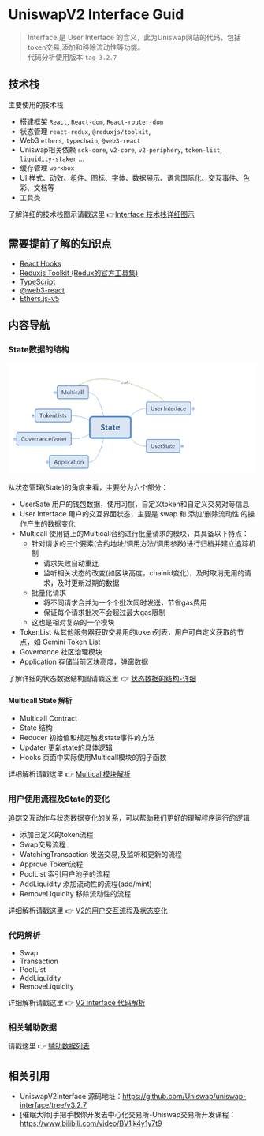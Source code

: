 # UniswapV2 Interface Guid

> Interface 是 User Interface 的含义，此为Uniswap网站的代码，包括token交易,添加和移除流动性等功能。<br>
> 代码分析使用版本 `tag 3.2.7`<br>

## 技术栈

主要使用的技术栈

- 搭建框架 `React`,  `React-dom`, `React-router-dom`
- 状态管理 `react-redux`, `@reduxjs/toolkit`, 
- Web3 `ethers`,  `typechain`, `@web3-react`
- Uniswap相关依赖 `sdk-core`, `v2-core`, `v2-periphery`, `token-list`, `liquidity-staker` ...
- 缓存管理 `workbox`
- UI 样式、动效、组件、图标、字体、数据展示、语言国际化、交互事件、色彩、文档等
- 工具类


了解详细的技术栈图示请戳这里 :point_right:[Interface 技术栈详细图示](./xmind/Stacks.png)

## 需要提前了解的知识点

- [React Hooks](https://zh-hans.reactjs.org/docs/hooks-intro.html)
- [Reduxjs Toolkit (Redux的官方工具集)](https://redux-toolkit.js.org/introduction/getting-started)
- [TypeScript](https://www.typescriptlang.org/docs/handbook/intro.html)
- [@web3-react](https://github.com/NoahZinsmeister/web3-react)
- [Ethers.js-v5](https://docs.ethers.io/v5/)

## 内容导航

### State数据的结构

![状态数据的结构-min](./xmind/State-min.png)

从状态管理(State)的角度来看，主要分为六个部分：

- UserSate 用户的钱包数据，使用习惯，自定义token和自定义交易对等信息
- User Interface 用户的交互界面状态，主要是 swap 和 添加/删除流动性 的操作产生的数据变化
- Multicall 使用链上的Multicall合约进行批量请求的模块，其具备以下特点：
    - 针对请求的三个要素(合约地址/调用方法/调用参数)进行归档并建立追踪机制
        - 请求失败自动重连
        - 监听相关状态的改变(如区块高度，chainid变化)，及时取消无用的请求，及时更新过期的数据
    - 批量化请求
        - 将不同请求合并为一个个批次同时发送，节省gas费用
        - 保证每个请求批次不会超过最大gas限制
    - 这也是相对复杂的一个模块
- TokenList 从其他服务器获取交易用的token列表，用户可自定义获取的节点，如 Gemini Token List
- Govemance 社区治理模块
- Application 存储当前区块高度，弹窗数据

了解详细的状态数据结构图请戳这里 :point_right: [状态数据的结构-详细](./xmind/State.png)

#### Multicall State 解析

- Multicall Contract
- State 结构
- Reducer 初始值和规定触发state事件的方法
- Updater 更新state的具体逻辑
- Hooks 页面中实际使用Multicall模块的钩子函数

详细解析请戳这里 :point_right: [Multicall模块解析](./Multicall.md)

### 用户使用流程及State的变化

追踪交互动作与状态数据变化的关系，可以帮助我们更好的理解程序运行的逻辑

- 添加自定义的token流程
- Swap交易流程
- WatchingTransaction 发送交易,及监听和更新的流程
- Approve Token流程
- PoolList 索引用户池子的流程
- AddLiquidity 添加流动性的流程(add/mint)
- RemoveLiquidity 移除流动性的流程

详细解析请戳这里 :point_right: [V2的用户交互流程及状态变化](./UsageAndStates.md)

### 代码解析

- Swap
- Transaction
- PoolList
- AddLiquidity
- RemoveLiquidity

详细解析请戳这里 :point_right: [V2 interface 代码解析](./Code.md)

### 相关辅助数据

请戳这里 :point_right: [辅助数据列表](./InfoList.md)


## 相关引用

- UniswapV2Interface 源码地址：https://github.com/Uniswap/uniswap-interface/tree/v3.2.7
- [催眠大师]手把手教你开发去中心化交易所-Uniswap交易所开发课程：https://www.bilibili.com/video/BV1jk4y1y7t9
